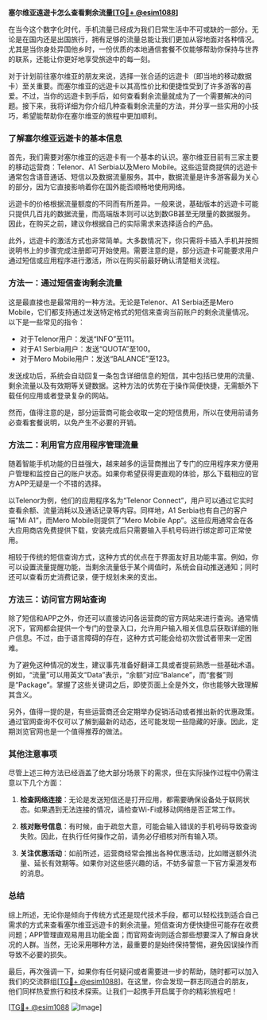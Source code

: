 **塞尔维亚遠遊卡怎么查看剩余流量[[TG💪+ @esim1088](https://t.me/s/esim1088)]**

在当今这个数字化时代，手机流量已经成为我们日常生活中不可或缺的一部分。无论是在国内还是出国旅行，拥有足够的流量总能让我们更加从容地面对各种情况。尤其是当你身处异国他乡时，一份优质的本地通信套餐不仅能够帮助你保持与世界的联系，还能让你更好地享受旅途中的每一刻。

对于计划前往塞尔维亚的朋友来说，选择一张合适的远遊卡（即当地的移动数据卡）至关重要。而塞尔维亚的远遊卡以其高性价比和便捷性受到了许多游客的喜爱。不过，当你的远遊卡到手后，如何查看剩余流量就成为了一个需要解决的问题。接下来，我将详细为你介绍几种查看剩余流量的方法，并分享一些实用的小技巧，希望能帮助你在塞尔维亚的旅程中更加顺利。

### **了解塞尔维亚远遊卡的基本信息**

首先，我们需要对塞尔维亚的远遊卡有一个基本的认识。塞尔维亚目前有三家主要的移动运营商：Telenor、A1 Serbia以及Mero Mobile。这些运营商提供的远遊卡通常包含语音通话、短信以及数据流量服务。其中，数据流量是许多游客最为关心的部分，因为它直接影响着你在国外能否顺畅地使用网络。

远遊卡的价格根据流量额度的不同而有所差异。一般来说，基础版本的远遊卡可能只提供几百兆的数据流量，而高端版本则可以达到数GB甚至无限量的数据服务。因此，在购买之前，建议你根据自己的实际需求来选择适合的产品。

此外，远遊卡的激活方式也非常简单。大多数情况下，你只需将卡插入手机并按照说明书上的步骤完成注册即可开始使用。需要注意的是，部分远遊卡可能要求用户通过短信或应用程序进行激活，所以在购买前最好确认清楚相关流程。

### **方法一：通过短信查询剩余流量**

这是最直接也是最常用的一种方法。无论是Telenor、A1 Serbia还是Mero Mobile，它们都支持通过发送特定格式的短信来查询当前账户的剩余流量情况。以下是一些常见的指令：

- 对于Telenor用户：发送“INFO”至111。
- 对于A1 Serbia用户：发送“QUOTA”至100。
- 对于Mero Mobile用户：发送“BALANCE”至123。

发送成功后，系统会自动回复一条包含详细信息的短信，其中包括已使用的流量、剩余流量以及有效期等关键数据。这种方法的优势在于操作简便快捷，无需额外下载任何应用或者登录复杂的网站。

然而，值得注意的是，部分运营商可能会收取一定的短信费用，所以在使用前请务必查看套餐说明，以免产生不必要的开销。

### **方法二：利用官方应用程序管理流量**

随着智能手机功能的日益强大，越来越多的运营商推出了专门的应用程序来方便用户管理和监控自己的账户状态。如果你希望获得更直观的体验，那么下载相应的官方APP无疑是一个不错的选择。

以Telenor为例，他们的应用程序名为“Telenor Connect”，用户可以通过它实时查看余额、流量消耗以及通话记录等内容。同样地，A1 Serbia也有自己的客户端“Mi A1”，而Mero Mobile则提供了“Mero Mobile App”。这些应用通常会在各大应用商店免费提供下载，安装完成后只需要输入手机号码进行绑定即可正常使用。

相较于传统的短信查询方式，这种方式的优点在于界面友好且功能丰富。例如，你可以设置流量提醒功能，当剩余流量低于某个阈值时，系统会自动推送通知；同时还可以查看历史消费记录，便于规划未来的支出。

### **方法三：访问官方网站查询**

除了短信和APP之外，你还可以直接访问各运营商的官方网站来进行查询。通常情况下，官网都会提供一个专门的登录入口，允许用户输入相关信息后获取详细的账户信息。不过，由于语言障碍的存在，这种方式可能会给初次尝试者带来一定困难。

为了避免这种情况的发生，建议事先准备好翻译工具或者提前熟悉一些基础术语。例如，“流量”可以用英文“Data”表示，“余额”对应“Balance”，而“套餐”则是“Package”。掌握了这些关键词之后，即使页面上全是外文，你也能够大致理解其含义。

另外，值得一提的是，有些运营商还会定期举办促销活动或者推出新的优惠政策。通过官网查询不仅可以了解到最新的动态，还可能发现一些隐藏的好康。因此，定期浏览官网也是一个值得推荐的做法。

### **其他注意事项**

尽管上述三种方法已经涵盖了绝大部分场景下的需求，但在实际操作过程中仍需注意以下几个方面：

1. **检查网络连接**：无论是发送短信还是打开应用，都需要确保设备处于联网状态。如果遇到无法连接的情况，请检查Wi-Fi或移动网络是否正常工作。

2. **核对账号信息**：有时候，由于疏忽大意，可能会输入错误的手机号码导致查询失败。因此，在执行任何操作之前，请务必仔细核对所有输入项。

3. **关注优惠活动**：如前所述，运营商经常会推出各种优惠活动，比如赠送额外流量、延长有效期等。如果你对这些感兴趣的话，不妨多留意一下官方渠道发布的消息。

### **总结**

综上所述，无论你是倾向于传统方式还是现代技术手段，都可以轻松找到适合自己需求的方式来查看塞尔维亚远遊卡的剩余流量。短信查询方便快捷但可能存在收费问题；APP管理直观易用且功能全面；而官网查询则适合那些想要深入了解自身状况的人群。当然，无论采用哪种方法，最重要的是始终保持警惕，避免因误操作而导致不必要的损失。

最后，再次强调一下，如果你有任何疑问或者需要进一步的帮助，随时都可以加入我们的交流群组[[TG💪+ @esim1088](https://t.me/s/esim1088)]。在这里，你会发现一群志同道合的朋友，他们同样热爱旅行和技术探索。让我们一起携手开启属于你的精彩旅程吧！

[[TG💪+ @esim1088](https://t.me/s/esim1088) ![Image](https://i.postimg.cc/4NQfJmqS/Snipaste-2025-05-13-00-14-12.png)]